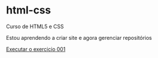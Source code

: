 # html-css
 Curso de HTML5 e CSS

 Estou aprendendo a criar site e agora gerenciar repositórios

<a href="https://davidizicv.github.io/html-css/exercicios/ex001.index.html"> Executar o exercicio 001 </a>
